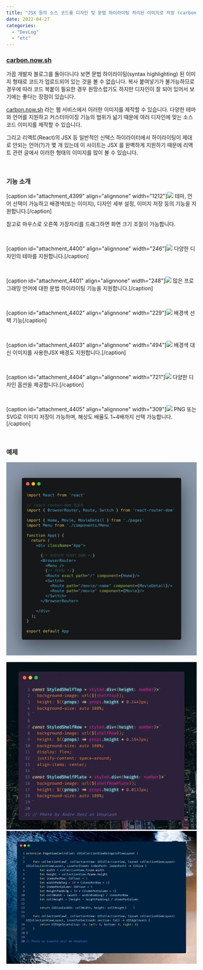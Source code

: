 ```yaml
---
title: "JSX 등의 소스 코드를 디자인 및 문법 하이라이팅 처리된 이미지로 저장 (carbon.now.sh)"
date: 2022-04-27
categories: 
  - "DevLog"
  - "etc"
---
```


### **[carbon.now.sh](https://carbon.now.sh)**

가끔 개발자 블로그를 돌아다니다 보면 문법 하이라이팅(syntax highlighting) 된 이미지 형태로 코드가 업로드되어 있는 것을 볼 수 없습니다. 복사 붙여넣기가 불가능하므로 경우에 따라 코드 복붙이 필요한 경우 원망스럽기도 하지만 디자인이 잘 되어 있어서 보기에는 좋다는 장점이 있습니다.

[carbon.now.sh](https://carbon.now.sh) 라는 웹 서비스에서 이러한 이미지를 제작할 수 있습니다. 다양한 테마와 언어를 지원하고 커스터마이징 기능의 범위가 넒기 때문에 여러 디자인에 맞는 소스 코드 이미지를 제작할 수 있습니다.

그리고 리액트(React)의 JSX 등 일반적인 신택스 하이라이터에서 하이라이팅이 제대로 안되는 언어(?)가 몇 개 있는데 이 사이트는 JSX 를 완벽하게 지원하기 때문에 리액트 관련 글에서 이러한 형태의 이미지를 많이 볼 수 있습니다.

 

### **기능 소개**

\[caption id="attachment\_4399" align="alignnone" width="1212"\]![](./assets/img/wp-content/uploads/2022/04/스크린샷-2022-04-28-오전-1.59.40.jpg) 테마, 언어 선택이 가능하고 배경색(또는 이미지), 디자인 세부 설정, 이미지 저장 등의 기능을 지원합니다.\[/caption\]

참고로 마우스로 오른쪽 가장자리를 드래그하면 화면 크기 조절이 가능합니다.

 

\[caption id="attachment\_4400" align="alignnone" width="246"\]![](./assets/img/wp-content/uploads/2022/04/스크린샷-2022-04-28-오전-2.05.21.jpg) 다양한 디자인의 테마를 지원합니다.\[/caption\]

 

\[caption id="attachment\_4401" align="alignnone" width="248"\]![](./assets/img/wp-content/uploads/2022/04/스크린샷-2022-04-28-오전-2.05.35.jpg) 많은 프로그래밍 언어에 대한 문법 하이라이팅 기능을 지원합니다.\[/caption\]

 

\[caption id="attachment\_4402" align="alignnone" width="229"\]![](./assets/img/wp-content/uploads/2022/04/스크린샷-2022-04-28-오전-2.05.40.jpg) 배경색 선택 기능\[/caption\]

 

\[caption id="attachment\_4403" align="alignnone" width="494"\]![](./assets/img/wp-content/uploads/2022/04/스크린샷-2022-04-28-오전-2.06.14.jpg) 배경색 대신 이미지를 사용한JSX 배경도 지원합니다.\[/caption\]

 

\[caption id="attachment\_4404" align="alignnone" width="721"\]![](./assets/img/wp-content/uploads/2022/04/스크린샷-2022-04-28-오전-2.07.17.jpg) 다양한 디자인 옵션을 제공합니다.\[/caption\]

 

\[caption id="attachment\_4405" align="alignnone" width="309"\]![](./assets/img/wp-content/uploads/2022/04/스크린샷-2022-04-28-오전-2.07.29.jpg) PNG 또는 SVG로 이미지 저장이 가능하며, 해상도 배율도 1~4배까지 선택 가능합니다.\[/caption\]

 

### **예제**

![](./assets/img/wp-content/uploads/2020/10/carbon.png)

![](./assets/img/wp-content/uploads/2022/04/carbon-2.jpg) ![](./assets/img/wp-content/uploads/2022/04/carbon-1.jpg)
